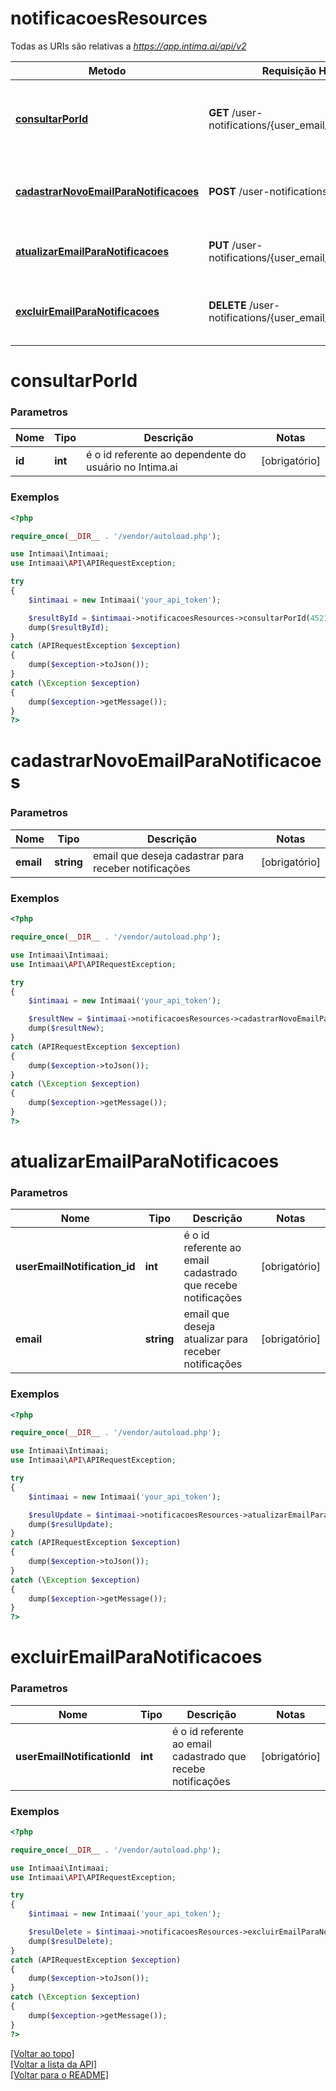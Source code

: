 # **notificacoesResources**

Todas as URIs são relativas a *https://app.intima.ai/api/v2*

Metodo | Requisição HTTP | Descrição
------------- | ------------- | -------------
[**consultarPorId**](notificacoesResources.md#consultarPorId) | **GET** /user-notifications/{user_email_notification_id} | Visualiza um email cadastrado para receber notificações
[**cadastrarNovoEmailParaNotificacoes**](notificacoesResources.md#cadastrarNovoEmailParaNotificacoes) | **POST** /user-notifications | Cadastra um novo email para receber notificações
[**atualizarEmailParaNotificacoes**](notificacoesResources.md#atualizarEmailParaNotificacoes) | **PUT** /user-notifications/{user_email_notification_id} | Atualiza um email para receber notificações
[**excluirEmailParaNotificacoes**](notificacoesResources.md#excluirEmailParaNotificacoes) | **DELETE** /user-notifications/{user_email_notification_id} | Exclui um email, que deixara de receber notificações

# **consultarPorId**

### Parametros

Nome | Tipo | Descrição | Notas
------------- | ------------- | ------------- | -------------
**id** | **int**| é o id referente ao dependente do usuário no Intima.ai | [obrigatório]

### Exemplos
```php
<?php

require_once(__DIR__ . '/vendor/autoload.php');

use Intimaai\Intimaai;
use Intimaai\API\APIRequestException;

try 
{
    $intimaai = new Intimaai('your_api_token');

    $resultById = $intimaai->notificacoesResources->consultarPorId(45217);
    dump($resultById);
}
catch (APIRequestException $exception)
{
    dump($exception->toJson());
}
catch (\Exception $exception)
{
    dump($exception->getMessage());
}
?>
```

# **cadastrarNovoEmailParaNotificacoes**

### Parametros

Nome | Tipo | Descrição | Notas
------------- | ------------- | ------------- | -------------
**email** | **string**| email que deseja cadastrar para receber notificações | [obrigatório]

### Exemplos
```php
<?php

require_once(__DIR__ . '/vendor/autoload.php');

use Intimaai\Intimaai;
use Intimaai\API\APIRequestException;

try 
{
    $intimaai = new Intimaai('your_api_token');

    $resultNew = $intimaai->notificacoesResources->cadastrarNovoEmailParaNotificacoes('user@email.com');
    dump($resultNew);
}
catch (APIRequestException $exception)
{
    dump($exception->toJson());
}
catch (\Exception $exception)
{
    dump($exception->getMessage());
}
?>
```

# **atualizarEmailParaNotificacoes**

### Parametros

Nome | Tipo | Descrição | Notas
------------- | ------------- | ------------- | -------------
**userEmailNotification_id** | **int**| é o id referente ao email cadastrado que recebe notificações | [obrigatório]
**email** | **string**| email que deseja atualizar para receber notificações | [obrigatório]

### Exemplos
```php
<?php

require_once(__DIR__ . '/vendor/autoload.php');

use Intimaai\Intimaai;
use Intimaai\API\APIRequestException;

try 
{
    $intimaai = new Intimaai('your_api_token');

    $resulUpdate = $intimaai->notificacoesResources->atualizarEmailParaNotificacoes(3, 'user2@email.com');
    dump($resulUpdate);
}
catch (APIRequestException $exception)
{
    dump($exception->toJson());
}
catch (\Exception $exception)
{
    dump($exception->getMessage());
}
?>
```

# **excluirEmailParaNotificacoes**

### Parametros

Nome | Tipo | Descrição | Notas
------------- | ------------- | ------------- | -------------
**userEmailNotificationId** | **int**| é o id referente ao email cadastrado que recebe notificações | [obrigatório]

### Exemplos
```php
<?php

require_once(__DIR__ . '/vendor/autoload.php');

use Intimaai\Intimaai;
use Intimaai\API\APIRequestException;

try 
{
    $intimaai = new Intimaai('your_api_token');

    $resulDelete = $intimaai->notificacoesResources->excluirEmailParaNotificacoes(3);
    dump($resulDelete);
}
catch (APIRequestException $exception)
{
    dump($exception->toJson());
}
catch (\Exception $exception)
{
    dump($exception->getMessage());
}
?>
```

[[Voltar ao topo]](#)        
[[Voltar a lista da API]](../../README.md#Documentação-para-os-Endpoints-da-API)    
[[Voltar para o README]](../../README.md#Intima.ai---SDK-PHP)
